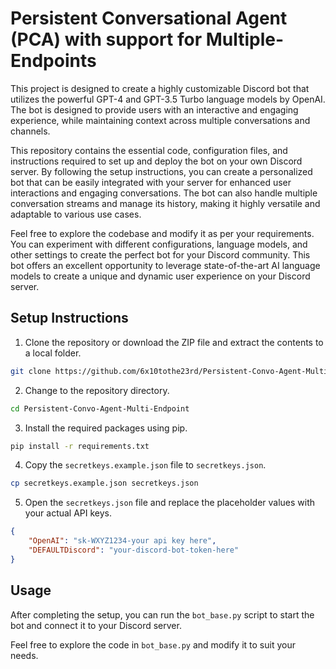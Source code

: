 # Persistent Conversational Agent (PCA) with support for Multiple-Endpoints

This project is designed to create a highly customizable Discord bot that utilizes the powerful GPT-4 and GPT-3.5 Turbo language models by OpenAI. The bot is designed to provide users with an interactive and engaging experience, while maintaining context across multiple conversations and channels.

This repository contains the essential code, configuration files, and instructions required to set up and deploy the bot on your own Discord server. By following the setup instructions, you can create a personalized bot that can be easily integrated with your server for enhanced user interactions and engaging conversations. The bot can also handle multiple conversation streams and manage its history, making it highly versatile and adaptable to various use cases.

Feel free to explore the codebase and modify it as per your requirements. You can experiment with different configurations, language models, and other settings to create the perfect bot for your Discord community. This bot offers an excellent opportunity to leverage state-of-the-art AI language models to create a unique and dynamic user experience on your Discord server.

## Setup Instructions

1. Clone the repository or download the ZIP file and extract the contents to a local folder.

```bash
git clone https://github.com/6x10tothe23rd/Persistent-Convo-Agent-Multi-Endpoint.git
```

2. Change to the repository directory.

```bash
cd Persistent-Convo-Agent-Multi-Endpoint
```

3. Install the required packages using pip.

```bash
pip install -r requirements.txt
```

4. Copy the `secretkeys.example.json` file to `secretkeys.json`.

```bash
cp secretkeys.example.json secretkeys.json
```

5. Open the `secretkeys.json` file and replace the placeholder values with your actual API keys.

```json
{
    "OpenAI": "sk-WXYZ1234-your api key here",
    "DEFAULTDiscord": "your-discord-bot-token-here"
}
```

## Usage

After completing the setup, you can run the `bot_base.py` script to start the bot and connect it to your Discord server.

Feel free to explore the code in `bot_base.py` and modify it to suit your needs.
